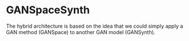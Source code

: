 # GANSpaceSynth
The hybrid architecture is based on the idea that we could simply apply a GAN method (GANSpace) to another GAN model (GANSynth).

